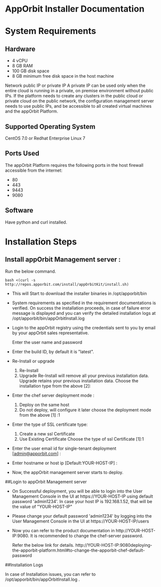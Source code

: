 AppOrbit Installer Documentation
=================================

# System Requirements

## Hardware

- 4 vCPU
- 8 GB RAM
- 100 GB disk space
- 8 GB minimum free disk space in the host machine

Network public IP or private IP
A private IP can be used only when the entire cloud is running in a private, on premise environment without public IPs. If the platform needs to create any clusters in the public cloud or private cloud on the public network, the configuration management server needs to use public IPs, and be accessible to all created virtual machines and the appOrbit Platform.

## Supported Operating System

CentOS 7.0 or Redhat Enterprise Linux 7

## Ports Used
The appOrbit Platform requires the following ports in the host firewall accessible from the internet:
- 80
- 443
- 9443
- 9080 

## Software

Have python and curl installed.

# Installation Steps

## Install appOrbit Management server :

Run the below command.

```
bash <(curl -s http://repos.apporbit.com/install/appOrbitKit/install.sh)
```

* This will Start to download the installer binaries in /opt/apporbit/bin

* System requirements as specified in the requirement documentations is verified. On success the installation proceeds, in case of failure error message is displayed and you can verify the detailed installation logs at /opt/apporbit/bin/appOrbitInstall.log

* Login to the appOrbit registry using the credentials sent to you by email by your appOrbit sales representative.
	
     Enter the user name and password
		
* Enter the build ID, by default it is "latest".
	
* Re-Install or upgrade
   1. Re-Install
   2. Upgrade
   Re-Install will remove all your previous installation data.
   Upgrade retains your previous installation data.
   Choose the installation type from the above [2]:

* Enter the chef server deployment mode :
   1. Deploy on the same host
   2. Do not deploy, will configure it later
   choose the deployment mode from the above [1] :1

* Enter the type of SSL certificate type:
   1. Create a new ssl Certificate
   2. Use Existing Certificate
   Choose the type of ssl Certificate [1]:1

* Enter the user email id for single-tenant deployment [admin@apporbit.com] :
	
* Enter hostname or host ip [Default:YOUR-HOST-IP] :
	
* Now, the appOrbit management server starts to deploy.

##Login to appOrbit Management server

* On Successful deployment, you will be able to login into the User Management Console in the UI at https://YOUR-HOST-IP using default password 'admin1234'. 
   In case your host IP is 192.168.1.52, that will be the value of "YOUR-HOST-IP" 
 
* Please change your default password 'admin1234' by logging into the User Management Console in the UI at https://YOUR-HOST-IP/users

* Now you can refer to the product documentation in  http://YOUR-HOST-IP:9080. It is recommended to change the chef-server password. 

   Refer the below link for details.
   http://YOUR-HOST-IP:9080deploying-the-apporbit-platform.html#to-change-the-apporbit-chef-default-password 

##Installation Logs

In case of Installation issues, you can refer to /opt/apporbit/bin/appOrbitInstall.log .

